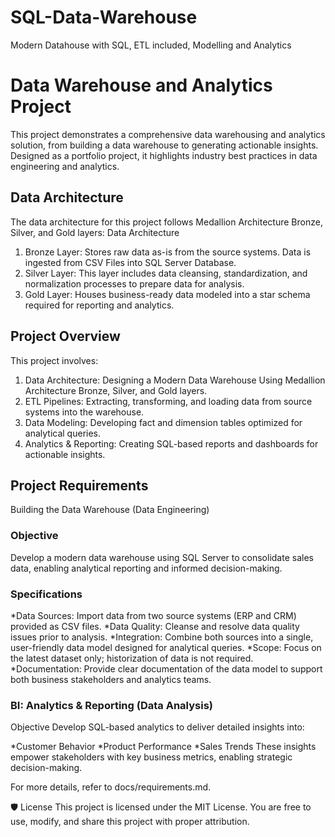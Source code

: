 # SQL-Data-Warehouse
Modern Datahouse with SQL, ETL included, Modelling and Analytics


# Data Warehouse and Analytics Project
This project demonstrates a comprehensive data warehousing and analytics solution, from building a data warehouse to generating actionable insights. Designed as a portfolio project, it highlights industry best practices in data engineering and analytics.

## Data Architecture
The data architecture for this project follows Medallion Architecture Bronze, Silver, and Gold layers: Data Architecture

1. Bronze Layer: Stores raw data as-is from the source systems. Data is ingested from CSV Files into SQL Server Database.
2. Silver Layer: This layer includes data cleansing, standardization, and normalization processes to prepare data for analysis.
3. Gold Layer: Houses business-ready data modeled into a star schema required for reporting and analytics.
 
## Project Overview
This project involves:
1. Data Architecture: Designing a Modern Data Warehouse Using Medallion Architecture Bronze, Silver, and Gold layers.
2. ETL Pipelines: Extracting, transforming, and loading data from source systems into the warehouse.
3. Data Modeling: Developing fact and dimension tables optimized for analytical queries.
4. Analytics & Reporting: Creating SQL-based reports and dashboards for actionable insights.


## Project Requirements
Building the Data Warehouse (Data Engineering)
### Objective
Develop a modern data warehouse using SQL Server to consolidate sales data, enabling analytical reporting and informed decision-making.

### Specifications
*Data Sources: Import data from two source systems (ERP and CRM) provided as CSV files.
*Data Quality: Cleanse and resolve data quality issues prior to analysis.
*Integration: Combine both sources into a single, user-friendly data model designed for analytical queries.
*Scope: Focus on the latest dataset only; historization of data is not required.
*Documentation: Provide clear documentation of the data model to support both business stakeholders and analytics teams.

### BI: Analytics & Reporting (Data Analysis)
Objective
Develop SQL-based analytics to deliver detailed insights into:

*Customer Behavior
*Product Performance
*Sales Trends
These insights empower stakeholders with key business metrics, enabling strategic decision-making.

For more details, refer to docs/requirements.md.


🛡️ License
This project is licensed under the MIT License. You are free to use, modify, and share this project with proper attribution.
